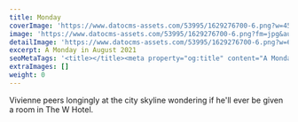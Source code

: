 ```yaml
---
title: Monday
coverImage: 'https://www.datocms-assets.com/53995/1629276700-6.png?w=450&fm=jpg&auto=compress'
image: 'https://www.datocms-assets.com/53995/1629276700-6.png?fm=jpg&auto=compress'
detailImage: 'https://www.datocms-assets.com/53995/1629276700-6.png?w=600&fm=jpg&auto=compress'
excerpt: A Monday in August 2021
seoMetaTags: '<title></title><meta property="og:title" content="A Monday in August 2021"><meta name="twitter:title" content="A Monday in August 2021"><meta name="description" content="Vivienne peers longingly at the city skyline wondering if he''ll ever be given a room in The W Hotel."><meta property="og:description" content="Vivienne peers longingly at the city skyline wondering if he''ll ever be given a room in The W Hotel."><meta name="twitter:description" content="Vivienne peers longingly at the city skyline wondering if he''ll ever be given a room in The W Hotel."><meta name="robots" content="noindex"><meta name="twitter:site" content="@xxx"><meta name="twitter:card" content="summary_large_image"><meta property="article:modified_time" content="2021-08-18T08:53:12Z"><meta property="article:published_time" content="2021-08-16T05:27:44Z"><meta property="article:publisher" content="https://www.facebook.com/xxx"><meta property="og:locale" content="en_EN"><meta property="og:type" content="article"><meta property="og:site_name" content="Vivienne Must & other stories "><meta property="og:image" content="https://www.datocms-assets.com/53995/1629276700-6.png?w=1000&fit=max&fm=jpg"><meta name="twitter:image" content="https://www.datocms-assets.com/53995/1629276700-6.png?w=1000&fit=max&fm=jpg">'
extraImages: []
weight: 0
---
```


Vivienne peers longingly at the city skyline wondering if he'll ever be given a room in The W Hotel.